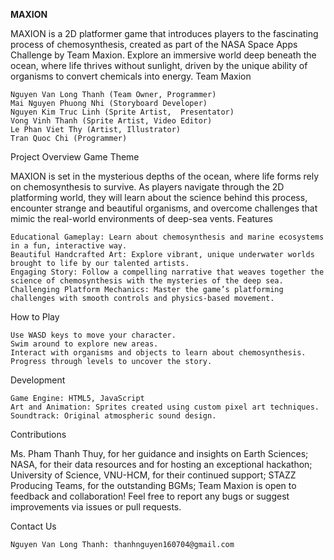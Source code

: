 **MAXION**

MAXION is a 2D platformer game that introduces players to the fascinating process of chemosynthesis, created as part of the NASA Space Apps Challenge by Team Maxion. Explore an immersive world deep beneath the ocean, where life thrives without sunlight, driven by the unique ability of organisms to convert chemicals into energy.
Team Maxion

    Nguyen Van Long Thanh (Team Owner, Programmer)
    Mai Nguyen Phuong Nhi (Storyboard Developer)
    Nguyen Kim Truc Linh (Sprite Artist,  Presentator)
    Vong Vinh Thanh (Sprite Artist, Video Editor)
    Le Phan Viet Thy (Artist, Illustrator)
    Tran Quoc Chi (Programmer)

Project Overview
Game Theme

MAXION is set in the mysterious depths of the ocean, where life forms rely on chemosynthesis to survive. As players navigate through the 2D platforming world, they will learn about the science behind this process, encounter strange and beautiful organisms, and overcome challenges that mimic the real-world environments of deep-sea vents.
Features

    Educational Gameplay: Learn about chemosynthesis and marine ecosystems in a fun, interactive way.
    Beautiful Handcrafted Art: Explore vibrant, unique underwater worlds brought to life by our talented artists.
    Engaging Story: Follow a compelling narrative that weaves together the science of chemosynthesis with the mysteries of the deep sea.
    Challenging Platform Mechanics: Master the game’s platforming challenges with smooth controls and physics-based movement.

How to Play

    Use WASD keys to move your character.
    Swim around to explore new areas.
    Interact with organisms and objects to learn about chemosynthesis.
    Progress through levels to uncover the story.

Development

    Game Engine: HTML5, JavaScript
    Art and Animation: Sprites created using custom pixel art techniques.
    Soundtrack: Original atmospheric sound design.

Contributions

Ms. Pham Thanh Thuy, for her guidance and insights on Earth Sciences;
NASA, for their data resources and for hosting an exceptional hackathon;
University of Science, VNU-HCM, for their continued support;
STAZZ Producing Teams, for the outstanding BGMs;
Team Maxion is open to feedback and collaboration! Feel free to report any bugs or suggest improvements via issues or pull requests.

Contact Us

    Nguyen Van Long Thanh: thanhnguyen160704@gmail.com
